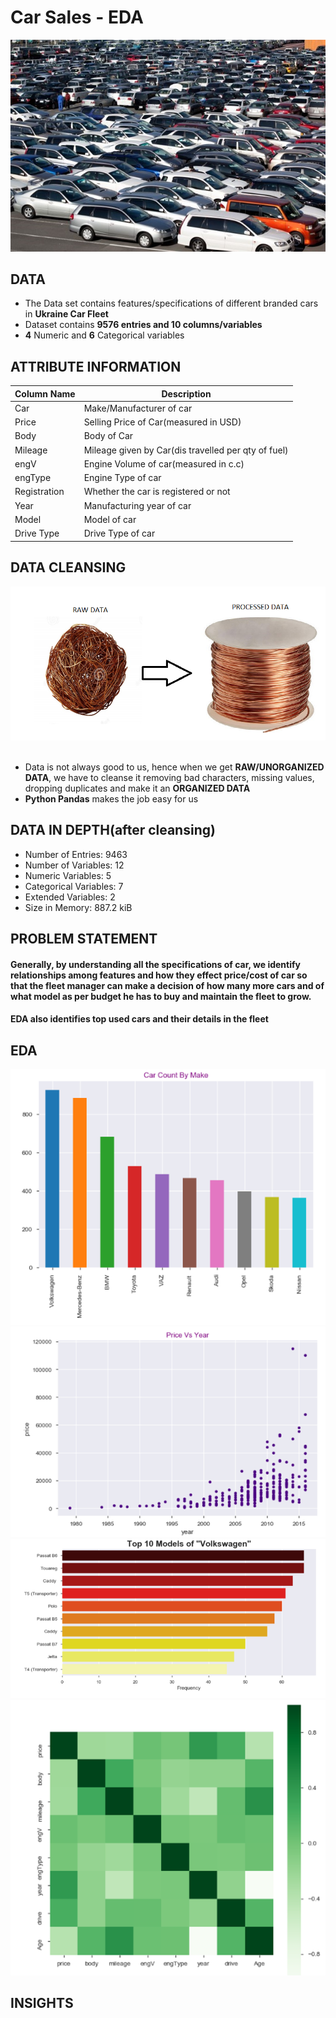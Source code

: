 # Car Sales - EDA
![image1](/UkraineCarFleetSales/images/carfleet.png)
## DATA
- The Data set contains features/specifications of different branded cars in __Ukraine Car Fleet__
- Dataset contains __9576 entries and 10 columns/variables__
- __4__ Numeric and __6__ Categorical variables<br>
## ATTRIBUTE INFORMATION
| Column Name   | Description                                               |
| ------------- | -------------                                             | 
| Car           | Make/Manufacturer of car                                  | 
| Price         | Selling Price of Car(measured in USD)                     |  
| Body          | Body of Car                                               | 
| Mileage       | Mileage given by Car(dis travelled per qty of fuel)       |                                            
| engV          | Engine Volume of car(measured in c.c)                     |   
| engType       | Engine Type of car                                        |
| Registration  | Whether the car is registered or not                      |
| Year          | Manufacturing year of car                                 |
| Model         | Model of car                                              |
| Drive Type    | Drive Type of car                                         |<br>
## DATA CLEANSING
![image2](/UkraineCarFleetSales/images/cleansed_data1.png)<br><br/>
- Data is not always good to us, hence when we get __RAW/UNORGANIZED DATA__, we have to cleanse it removing bad characters, missing values, dropping duplicates and make it an __ORGANIZED DATA__
- __Python Pandas__ makes the job easy for us
## DATA IN DEPTH(after cleansing)
- Number of Entries: 9463
- Number of Variables: 12
- Numeric Variables: 5
- Categorical Variables: 7
- Extended Variables: 2
- Size in Memory: 887.2 kiB
## PROBLEM STATEMENT
#### Generally, by understanding all the specifications of car, we identify relationships among features and how they effect price/cost of car so that the fleet manager can make a decision of how many more cars and of what model as per budget he has to buy and maintain the fleet to grow.
#### EDA also identifies top used cars and their details in the fleet<br>
## EDA
![image3](/UkraineCarFleetSales/images/carcount.png)<br>
![image4](/UkraineCarFleetSales/images/pricevsyear.png)<br>
![image5](/UkraineCarFleetSales/images/topmodels_volks.png)<br>
![image6](/UkraineCarFleetSales/images/corr.png)<br>
## INSIGHTS
